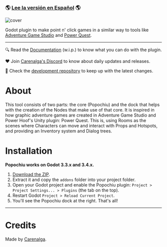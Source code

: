 ### 🌎 [Lee la versión en Español](./LEEME.md) 🌎

![cover](./imgs/popochiu_hero.png "Popochiu")

Godot plugin to make point n' click games in a similar way to tools like [Adventure Game Studio](https://www.adventuregamestudio.co.uk/) and [Power Quest](https://powerhoof.itch.io/powerquest).

---

🔍 Read the [Documentation](https://github.com/mapedorr/popochiu/wiki) (w.i.p.) to know what you can do with the plugin.

❤️ Join [Carenalga's Discord](https://discord.gg/Frv8C9Ters) to know about daily updates and releases.

🧠 Check the [development repository](https://github.com/mapedorr/popochiu-dev) to keep up with the latest changes.

# About

This tool consists of two parts: the core (Popochiu) and the dock that helps with the creation of the Nodes that make use of that core. It is inspired in how graphic adventure games are created in Adventure Game Studio and Power Hoof's Unity plugin: Power Quest. This is, using Rooms as the scenes where Characters can move and interact with Props and Hotspots, and providing an Inventory system and Dialog trees.


# Installation

**Popochiu works on Godot 3.3.x and 3.4.x.**

1. [Download the ZIP](https://github.com/mapedorr/popochiu/archive/refs/heads/main.zip).
2. Extract it and copy the `addons` folder into your project folder.
3. Open your Godot project and enable the Popochiu plugin: `Project > Project Settings... > Plugins` (the tab on the top).
4. Restart Godot `Project > Reload Current Project`.
5. You'll see the Popochiu dock at the right. That's all!

---

# Credits

Made by [Carenalga](https://mapedorr.itch.io).
